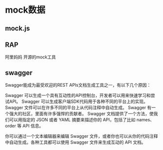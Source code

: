 

# mock数据

## mock.js


## RAP

阿里妈妈 开源的mock工具


## swagger

Swagger能成为最受欢迎的REST APIs文档生成工具之一，有以下几个原因：

Swagger 可以生成一个具有互动性的API控制台，开发者可以用来快速学习和尝试API。
Swagger 可以生成客户端SDK代码用于各种不同的平台上的实现。
Swagger 文件可以在许多不同的平台上从代码注释中自动生成。
Swagger 有一个强大的社区，里面有许多强悍的贡献者。
Swagger 文档提供了一个方法，使我们可以用指定的 JSON 或者 YAML 摘要来描述你的 API，包括了比如 names、order 等 API 信息。

你可以通过一个文本编辑器来编辑 Swagger 文件，或者你也可以从你的代码注释中自动生成。各种工具都可以使用 Swagger 文件来生成互动的 API 文档。
